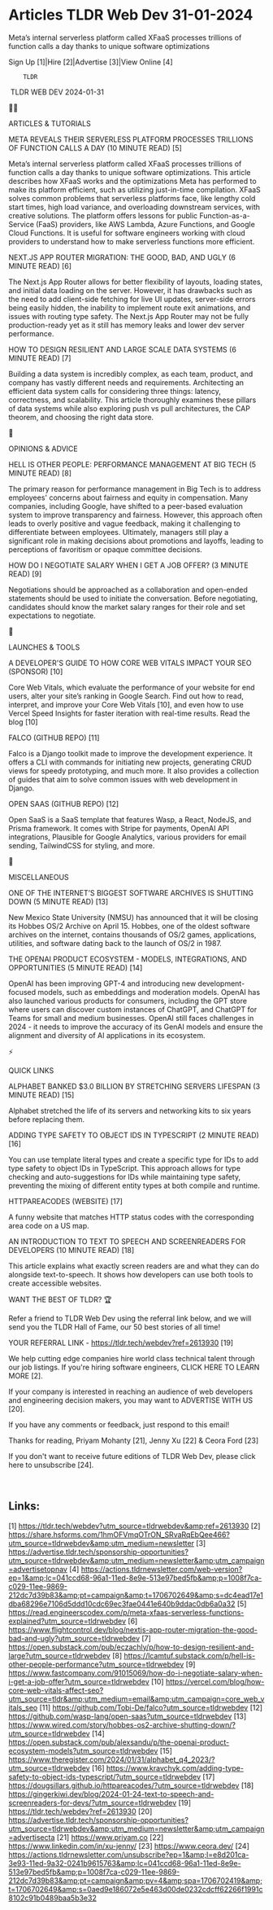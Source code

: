 # Articles TLDR Web Dev 31-01-2024

Meta’s internal serverless platform called XFaaS processes trillions
of function calls a day thanks to unique software optimizations  

Sign Up [1]|Hire [2]|Advertise [3]|View Online [4] 

		TLDR 

 TLDR WEB DEV 2024-01-31

🧑‍💻 

ARTICLES & TUTORIALS

 META REVEALS THEIR SERVERLESS PLATFORM PROCESSES TRILLIONS OF
FUNCTION CALLS A DAY (10 MINUTE READ) [5] 

 Meta’s internal serverless platform called XFaaS processes
trillions of function calls a day thanks to unique software
optimizations. This article describes how XFaaS works and the
optimizations Meta has performed to make its platform efficient, such
as utilizing just-in-time compilation. XFaaS solves common problems
that serverless platforms face, like lengthy cold start times, high
load variance, and overloading downstream services, with creative
solutions. The platform offers lessons for public
Function-as-a-Service (FaaS) providers, like AWS Lambda, Azure
Functions, and Google Cloud Functions. It is useful for software
engineers working with cloud providers to understand how to make
serverless functions more efficient. 

 NEXT.JS APP ROUTER MIGRATION: THE GOOD, BAD, AND UGLY (6 MINUTE READ)
[6] 

 The Next.js App Router allows for better flexibility of layouts,
loading states, and initial data loading on the server. However, it
has drawbacks such as the need to add client-side fetching for live UI
updates, server-side errors being easily hidden, the inability to
implement route exit animations, and issues with routing type safety.
The Next.js App Router may not be fully production-ready yet as it
still has memory leaks and lower dev server performance. 

 HOW TO DESIGN RESILIENT AND LARGE SCALE DATA SYSTEMS (6 MINUTE READ)
[7] 

 Building a data system is incredibly complex, as each team, product,
and company has vastly different needs and requirements. Architecting
an efficient data system calls for considering three things: latency,
correctness, and scalability. This article thoroughly examines these
pillars of data systems while also exploring push vs pull
architectures, the CAP theorem, and choosing the right data store. 

🧠 

OPINIONS & ADVICE

 HELL IS OTHER PEOPLE: PERFORMANCE MANAGEMENT AT BIG TECH (5 MINUTE
READ) [8] 

 The primary reason for performance management in Big Tech is to
address employees' concerns about fairness and equity in compensation.
Many companies, including Google, have shifted to a peer-based
evaluation system to improve transparency and fairness. However, this
approach often leads to overly positive and vague feedback, making it
challenging to differentiate between employees. Ultimately, managers
still play a significant role in making decisions about promotions and
layoffs, leading to perceptions of favoritism or opaque committee
decisions. 

 HOW DO I NEGOTIATE SALARY WHEN I GET A JOB OFFER? (3 MINUTE READ) [9]


 Negotiations should be approached as a collaboration and open-ended
statements should be used to initiate the conversation. Before
negotiating, candidates should know the market salary ranges for their
role and set expectations to negotiate. 

🚀 

LAUNCHES & TOOLS

 A DEVELOPER'S GUIDE TO HOW CORE WEB VITALS IMPACT YOUR SEO (SPONSOR)
[10] 

 Core Web Vitals, which evaluate the performance of your website for
end users, alter your site’s ranking in Google Search. Find out how
to read, interpret, and improve your Core Web Vitals [10], and even
how to use Vercel Speed Insights for faster iteration with real-time
results. Read the blog [10] 

 FALCO (GITHUB REPO) [11] 

 Falco is a Django toolkit made to improve the development experience.
It offers a CLI with commands for initiating new projects, generating
CRUD views for speedy prototyping, and much more. It also provides a
collection of guides that aim to solve common issues with web
development in Django. 

 OPEN SAAS (GITHUB REPO) [12] 

 Open SaaS is a SaaS template that features Wasp, a React, NodeJS, and
Prisma framework. It comes with Stripe for payments, OpenAI API
integrations, Plausible for Google Analytics, various providers for
email sending, TailwindCSS for styling, and more. 

🎁 

MISCELLANEOUS

 ONE OF THE INTERNET’S BIGGEST SOFTWARE ARCHIVES IS SHUTTING DOWN (5
MINUTE READ) [13] 

 New Mexico State University (NMSU) has announced that it will be
closing its Hobbes OS/2 Archive on April 15. Hobbes, one of the oldest
software archives on the internet, contains thousands of OS/2 games,
applications, utilities, and software dating back to the launch of
OS/2 in 1987. 

 THE OPENAI PRODUCT ECOSYSTEM - MODELS, INTEGRATIONS, AND
OPPORTUNITIES (5 MINUTE READ) [14] 

 OpenAI has been improving GPT-4 and introducing new
development-focused models, such as embeddings and moderation models.
OpenAI has also launched various products for consumers, including the
GPT store where users can discover custom instances of ChatGPT, and
ChatGPT for Teams for small and medium businesses. OpenAI still faces
challenges in 2024 - it needs to improve the accuracy of its GenAI
models and ensure the alignment and diversity of AI applications in
its ecosystem. 

⚡ 

QUICK LINKS

 ALPHABET BANKED $3.0 BILLION BY STRETCHING SERVERS LIFESPAN (3 MINUTE
READ) [15] 

 Alphabet stretched the life of its servers and networking kits to six
years before replacing them. 

 ADDING TYPE SAFETY TO OBJECT IDS IN TYPESCRIPT (2 MINUTE READ) [16] 

 You can use template literal types and create a specific type for IDs
to add type safety to object IDs in TypeScript. This approach allows
for type checking and auto-suggestions for IDs while maintaining type
safety, preventing the mixing of different entity types at both
compile and runtime. 

 HTTPAREACODES (WEBSITE) [17] 

 A funny website that matches HTTP status codes with the corresponding
area code on a US map. 

 AN INTRODUCTION TO TEXT TO SPEECH AND SCREENREADERS FOR DEVELOPERS
(10 MINUTE READ) [18] 

 This article explains what exactly screen readers are and what they
can do alongside text-to-speech. It shows how developers can use both
tools to create accessible websites. 

WANT THE BEST OF TLDR? 🏆

Refer a friend to TLDR Web Dev using the referral link below, and we
will send you the TLDR Hall of Fame, our 50 best stories of all time!

YOUR REFERRAL LINK - https://tldr.tech/webdev?ref=2613930 [19]

 We help cutting edge companies hire world class technical talent
through our job listings. If you're hiring software engineers, CLICK
HERE TO LEARN MORE [2]. 

If your company is interested in reaching an audience of web
developers and engineering decision makers, you may want to ADVERTISE
WITH US [20]. 

If you have any comments or feedback, just respond to this email! 

Thanks for reading, 
Priyam Mohanty [21], Jenny Xu [22] & Ceora Ford [23] 

If you don't want to receive future editions of TLDR Web Dev,
please click here to unsubscribe [24]. 

  

 

Links:
------
[1] https://tldr.tech/webdev?utm_source=tldrwebdev&amp;ref=2613930
[2] https://share.hsforms.com/1hmOFVmqOTrON_SRvaRqEbQee466?utm_source=tldrwebdev&amp;utm_medium=newsletter
[3] https://advertise.tldr.tech/sponsorship-opportunities?utm_source=tldrwebdev&amp;utm_medium=newsletter&amp;utm_campaign=advertisetopnav
[4] https://actions.tldrnewsletter.com/web-version?ep=1&amp;lc=041ccd68-96a1-11ed-8e9e-513e97bed5fb&amp;p=1008f7ca-c029-11ee-9869-212dc7d39b83&amp;pt=campaign&amp;t=1706702649&amp;s=dc4ead17e1dba68296e7106d5ddd10cdc69ec3fae0441e640b9ddac0db6a0a32
[5] https://read.engineerscodex.com/p/meta-xfaas-serverless-functions-explained?utm_source=tldrwebdev
[6] https://www.flightcontrol.dev/blog/nextjs-app-router-migration-the-good-bad-and-ugly?utm_source=tldrwebdev
[7] https://open.substack.com/pub/eczachly/p/how-to-design-resilient-and-large?utm_source=tldrwebdev
[8] https://lcamtuf.substack.com/p/hell-is-other-people-performance?utm_source=tldrwebdev
[9] https://www.fastcompany.com/91015069/how-do-i-negotiate-salary-when-i-get-a-job-offer?utm_source=tldrwebdev
[10] https://vercel.com/blog/how-core-web-vitals-affect-seo?utm_source=tldr&amp;utm_medium=email&amp;utm_campaign=core_web_vitals_seo
[11] https://github.com/Tobi-De/falco?utm_source=tldrwebdev
[12] https://github.com/wasp-lang/open-saas?utm_source=tldrwebdev
[13] https://www.wired.com/story/hobbes-os2-archive-shutting-down/?utm_source=tldrwebdev
[14] https://open.substack.com/pub/alexsandu/p/the-openai-product-ecosystem-models?utm_source=tldrwebdev
[15] https://www.theregister.com/2024/01/31/alphabet_q4_2023/?utm_source=tldrwebdev
[16] https://www.kravchyk.com/adding-type-safety-to-object-ids-typescript/?utm_source=tldrwebdev
[17] https://dougsillars.github.io/httpareacodes/?utm_source=tldrwebdev
[18] https://gingerkiwi.dev/blog/2024-01-24-text-to-speech-and-screenreaders-for-devs/?utm_source=tldrwebdev
[19] https://tldr.tech/webdev?ref=2613930
[20] https://advertise.tldr.tech/sponsorship-opportunities?utm_source=tldrwebdev&amp;utm_medium=newsletter&amp;utm_campaign=advertisecta
[21] https://www.priyam.co
[22] https://www.linkedin.com/in/xu-jenny/
[23] https://www.ceora.dev/
[24] https://actions.tldrnewsletter.com/unsubscribe?ep=1&amp;l=e8d201ca-3e93-11ed-9a32-0241b9615763&amp;lc=041ccd68-96a1-11ed-8e9e-513e97bed5fb&amp;p=1008f7ca-c029-11ee-9869-212dc7d39b83&amp;pt=campaign&amp;pv=4&amp;spa=1706702419&amp;t=1706702649&amp;s=0aed9e186072e5e463d00de0232cdcff62266f1991c8102c91b0489baa5b3e32